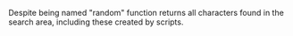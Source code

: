 Despite being named "random" function returns all characters found in the search area, including these created by scripts.

